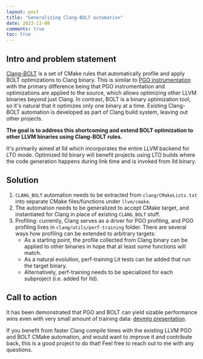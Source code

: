 ```yaml
---
layout: post
title: "Generalizing Clang-BOLT automation"
date: 2023-11-08
comments: true
toc: true
---
```

## Intro and problem statement
[Clang-BOLT](https://llvm.org/docs/AdvancedBuilds.html#bolt) 
is a set of CMake rules that automatically profile and apply BOLT optimizations to Clang binary.
This is similar to [PGO instrumentation](https://llvm.org/docs/AdvancedBuilds.html#multi-stage-pgo) with the primary difference being
that PGO instrumentation and optimizations are applied to the source, which allows optimizing other LLVM binaries beyond just Clang.
In contrast, BOLT is a binary optimization tool, so it's natural that it optimizes only one binary at a time.
Existing Clang-BOLT automation is developed as part of Clang build system, leaving out other projects.

**The goal is to address this shortcoming and extend BOLT optimization to other LLVM binaries using Clang-BOLT rules.**

It's primarily aimed at lld which incorporates the entire LLVM backend for LTO mode.
Optimized lld binary will benefit projects using LTO builds where the code generation happens during link time and is invoked
from lld binary.

## Solution
1. `CLANG_BOLT` automation needs to be extracted from `clang/CMakeLists.txt` into separate CMake files/functions
   under `llvm/cmake`.
2. The automation needs to be generalized to accept CMake target, and instantiated for Clang in place of
   existing `CLANG_BOLT` stuff.
3. Profiling: currently, Clang serves as a driver for PGO profiling, and PGO profiling lives in `clang/utils/perf-training` folder.
   There are several ways how profiling can be extended to arbitrary targets:
   - As a starting point, the profile collected from Clang binary can be applied to other binaries in hope that at least
   some functions will match. 
   - As a natural evolution, perf-training Lit tests can be added that run the target binary.
   - Alternatively, perf-training needs to be specialized for each subproject (i.e. added for lld).
  
## Call to action
It has been demonstrated that PGO and BOLT can yield sizable performance wins even with very small amount of training data:
[devmtg presentation](https://llvm.org/devmtg/2022-11/#:~:text=Optimizing%20Clang%20with%20BOLT%20using%20CMake).

If you benefit from faster Clang compile times with the existing LLVM PGO and BOLT CMake automation, and would want to improve it
and contribute back, this is a good project to do that! Feel free to reach out to me with any questions.
